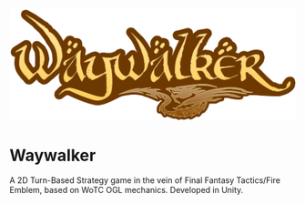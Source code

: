 ![Waywalker Logo](logo.png)
# Waywalker
A 2D Turn-Based Strategy game in the vein of Final Fantasy Tactics/Fire Emblem, based on WoTC OGL mechanics. Developed in Unity.